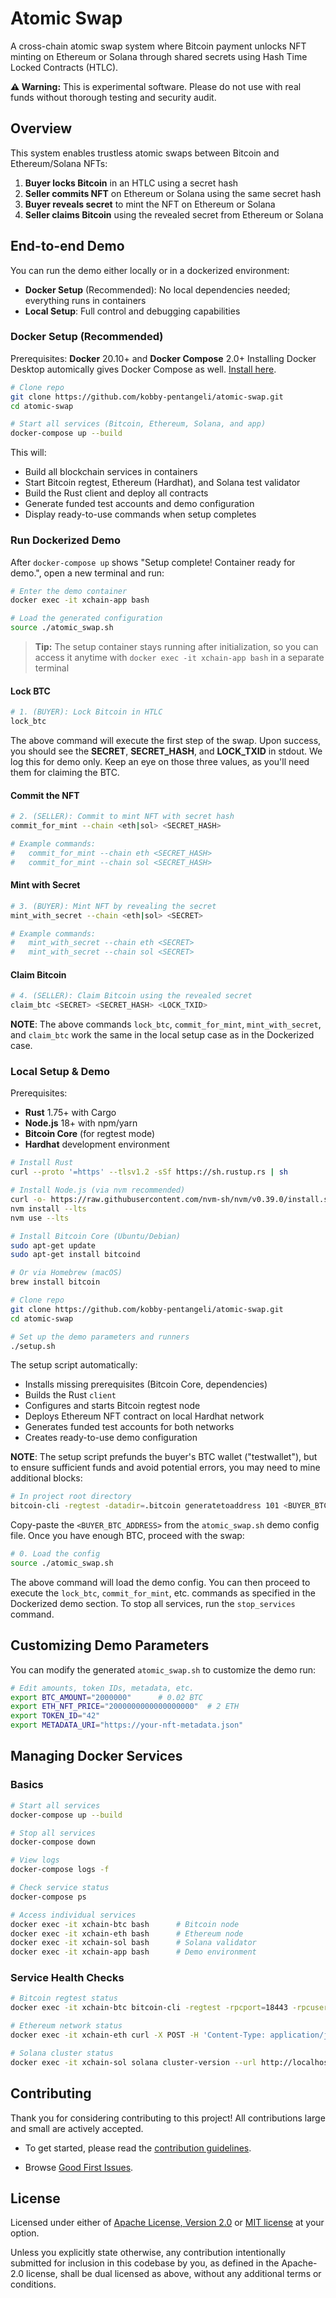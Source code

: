# Atomic Swap

A cross-chain atomic swap system where Bitcoin payment unlocks NFT minting on Ethereum or Solana through shared secrets using Hash Time Locked Contracts (HTLC).

**⚠️ Warning:** This is experimental software. Please do not use with real funds without thorough testing and security audit.

## Overview

This system enables trustless atomic swaps between Bitcoin and Ethereum/Solana NFTs:

1. **Buyer locks Bitcoin** in an HTLC using a secret hash
2. **Seller commits NFT** on Ethereum or Solana using the same secret hash  
3. **Buyer reveals secret** to mint the NFT on Ethereum or Solana
4. **Seller claims Bitcoin** using the revealed secret from Ethereum or Solana

## End-to-end Demo

You can run the demo either locally or in a dockerized environment:

- **Docker Setup** (Recommended): No local dependencies needed; everything runs in containers
- **Local Setup**: Full control and debugging capabilities

### Docker Setup (Recommended)

Prerequisites: **Docker** 20.10+ and **Docker Compose** 2.0+
Installing Docker Desktop automically gives Docker Compose as well. [Install here](https://www.docker.com/).

```bash
# Clone repo
git clone https://github.com/kobby-pentangeli/atomic-swap.git
cd atomic-swap

# Start all services (Bitcoin, Ethereum, Solana, and app)
docker-compose up --build
```

This will:

- Build all blockchain services in containers  
- Start Bitcoin regtest, Ethereum (Hardhat), and Solana test validator
- Build the Rust client and deploy all contracts
- Generate funded test accounts and demo configuration
- Display ready-to-use commands when setup completes

### Run Dockerized Demo

After `docker-compose up` shows "Setup complete! Container ready for demo.", open a new terminal and run:

```bash
# Enter the demo container
docker exec -it xchain-app bash

# Load the generated configuration
source ./atomic_swap.sh
```

> **Tip:** The setup container stays running after initialization, so you can access it anytime with `docker exec -it xchain-app bash` in a separate terminal

#### Lock BTC

```bash
# 1. (BUYER): Lock Bitcoin in HTLC
lock_btc
```

The above command will execute the first step of the swap. Upon success, you should see the **SECRET**, **SECRET_HASH**, and **LOCK_TXID** in stdout. We log this for demo only. Keep an eye on those three values, as you'll need them for claiming the BTC.

#### Commit the NFT

```bash
# 2. (SELLER): Commit to mint NFT with secret hash
commit_for_mint --chain <eth|sol> <SECRET_HASH>

# Example commands:
#   commit_for_mint --chain eth <SECRET_HASH>
#   commit_for_mint --chain sol <SECRET_HASH>
```

#### Mint with Secret

```bash
# 3. (BUYER): Mint NFT by revealing the secret
mint_with_secret --chain <eth|sol> <SECRET>

# Example commands:
#   mint_with_secret --chain eth <SECRET>
#   mint_with_secret --chain sol <SECRET>
```

#### Claim Bitcoin

```bash
# 4. (SELLER): Claim Bitcoin using the revealed secret
claim_btc <SECRET> <SECRET_HASH> <LOCK_TXID>
```

**NOTE**: The above commands `lock_btc`, `commit_for_mint`, `mint_with_secret`, and `claim_btc` work the same in the local setup case as in the Dockerized case.

### Local Setup & Demo

Prerequisites:

- **Rust** 1.75+ with Cargo
- **Node.js** 18+ with npm/yarn  
- **Bitcoin Core** (for regtest mode)
- **Hardhat** development environment

```bash
# Install Rust
curl --proto '=https' --tlsv1.2 -sSf https://sh.rustup.rs | sh

# Install Node.js (via nvm recommended)
curl -o- https://raw.githubusercontent.com/nvm-sh/nvm/v0.39.0/install.sh | bash
nvm install --lts
nvm use --lts

# Install Bitcoin Core (Ubuntu/Debian)
sudo apt-get update
sudo apt-get install bitcoind

# Or via Homebrew (macOS)
brew install bitcoin

# Clone repo
git clone https://github.com/kobby-pentangeli/atomic-swap.git
cd atomic-swap

# Set up the demo parameters and runners
./setup.sh
```

The setup script automatically:

- Installs missing prerequisites (Bitcoin Core, dependencies)
- Builds the Rust `client`
- Configures and starts Bitcoin regtest node
- Deploys Ethereum NFT contract on local Hardhat network  
- Generates funded test accounts for both networks
- Creates ready-to-use demo configuration

**NOTE**: The setup script prefunds the buyer's BTC wallet ("testwallet"), but to ensure sufficient funds and avoid potential errors, you may need to mine additional blocks:

```bash
# In project root directory
bitcoin-cli -regtest -datadir=.bitcoin generatetoaddress 101 <BUYER_BTC_ADDRESS>
```

Copy-paste the `<BUYER_BTC_ADDRESS>` from the `atomic_swap.sh` demo config file. Once you have enough BTC, proceed with the swap:

```bash
# 0. Load the config
source ./atomic_swap.sh
```

The above command will load the demo config. You can then proceed to execute the `lock_btc`, `commit_for_mint`, etc. commands as specified in the Dockerized demo section.
To stop all services, run the `stop_services` command.

## Customizing Demo Parameters

You can modify the generated `atomic_swap.sh` to customize the demo run:

```bash
# Edit amounts, token IDs, metadata, etc.
export BTC_AMOUNT="2000000"      # 0.02 BTC
export ETH_NFT_PRICE="2000000000000000000"  # 2 ETH
export TOKEN_ID="42"
export METADATA_URI="https://your-nft-metadata.json"
```

## Managing Docker Services

### Basics

```bash
# Start all services
docker-compose up --build

# Stop all services  
docker-compose down

# View logs
docker-compose logs -f

# Check service status
docker-compose ps

# Access individual services
docker exec -it xchain-btc bash      # Bitcoin node
docker exec -it xchain-eth bash      # Ethereum node  
docker exec -it xchain-sol bash      # Solana validator
docker exec -it xchain-app bash      # Demo environment
```

### Service Health Checks

```bash
# Bitcoin regtest status
docker exec -it xchain-btc bitcoin-cli -regtest -rpcport=18443 -rpcuser=user -rpcpassword=password getblockchaininfo

# Ethereum network status  
docker exec -it xchain-eth curl -X POST -H 'Content-Type: application/json' --data '{"jsonrpc":"2.0","method":"eth_blockNumber","params":[],"id":1}' http://localhost:8545

# Solana cluster status
docker exec -it xchain-sol solana cluster-version --url http://localhost:8899
```

## Contributing

Thank you for considering contributing to this project! All contributions large and small are actively accepted.

- To get started, please read the [contribution guidelines](https://github.com/kobby-pentangeli/atomic-swap/blob/main/CONTRIBUTING.md).

- Browse [Good First Issues](https://github.com/kobby-pentangeli/atomic-swap/labels/good%20first%20issue).

## License

Licensed under either of [Apache License, Version 2.0](./LICENSE-APACHE) or [MIT license](./LICENSE-MIT) at your option.

Unless you explicitly state otherwise, any contribution intentionally submitted for inclusion in this codebase by you, as defined in the Apache-2.0 license, shall be dual licensed as above, without any additional terms or conditions.
